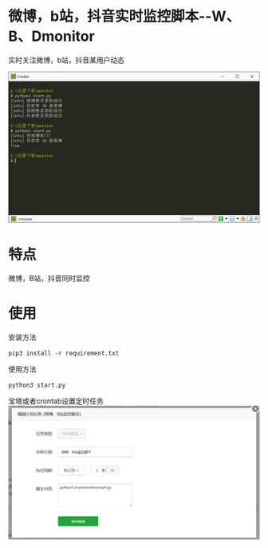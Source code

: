 微博，b站，抖音实时监控脚本--W、B、Dmonitor
===========================================

实时关注微博，b站，抖音某用户动态

![image](https://github.com/Bla1n/WBDmonitor/blob/main/image/1.png)

特点
====

微博，B站，抖音同时监控

使用
====

安装方法

~~~~~~~~~~~~~~~~~~~~~~~~~~~~~~~~~~~~~~~~~~~~~~~~~~~~~~~~~~~~~~~~~~~~~~~~~~~~~~~~
pip3 install -r requirement.txt
~~~~~~~~~~~~~~~~~~~~~~~~~~~~~~~~~~~~~~~~~~~~~~~~~~~~~~~~~~~~~~~~~~~~~~~~~~~~~~~~

使用方法

~~~~~~~~~~~~~~~~~~~~~~~~~~~~~~~~~~~~~~~~~~~~~~~~~~~~~~~~~~~~~~~~~~~~~~~~~~~~~~~~
python3 start.py
~~~~~~~~~~~~~~~~~~~~~~~~~~~~~~~~~~~~~~~~~~~~~~~~~~~~~~~~~~~~~~~~~~~~~~~~~~~~~~~~

宝塔或者crontab设置定时任务
![image](https://github.com/Bla1n/WBDmonitor/blob/main/image/2.png)
